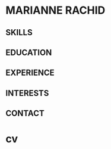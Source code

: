 
# **MARIANNE RACHID**



## **SKILLS**



## **EDUCATION**



## **EXPERIENCE**


## **INTERESTS**


## **CONTACT**


# cv

